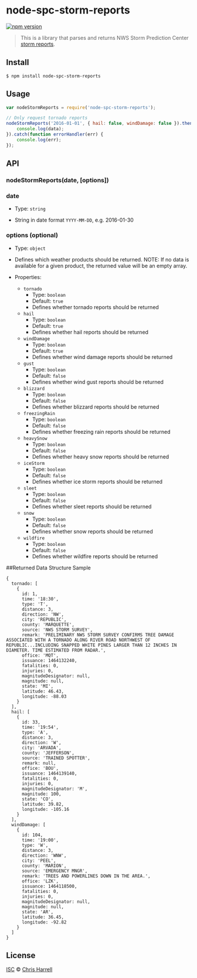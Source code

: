 # node-spc-storm-reports

[![npm version](https://badge.fury.io/js/node-spc-storm-reports.svg)](https://www.npmjs.com/package/node-spc-storm-reports)

> This is a library that parses and returns NWS Storm Prediction Center [storm reports](http://www.spc.noaa.gov/climo/online/).

## Install

```
$ npm install node-spc-storm-reports
```


## Usage

```js
var nodeStormReports = require('node-spc-storm-reports');

// Only request tornado reports
nodeStormReports('2016-01-01', { hail: false, windDamage: false }).then(function spcResponse(data) {
	console.log(data);
}).catch(function errorHandler(err) {
	console.log(err);
});
```


## API

### nodeStormReports(date, [options])

### date
- Type: `string`

- String in date format `YYYY-MM-DD`, e.g. 2016-01-30

### options (optional)

- Type: `object`

- Defines which weather products should be returned.  NOTE: If no data is available for a given product, the returned value will be an empty array.

- Properties:
	- `tornado`
		* Type: `boolean`
		* Default: `true`
		* Defines whether tornado reports should be returned
	- `hail`
		* Type: `boolean`
		* Default: `true`
		* Defines whether hail reports should be returned
	- `windDamage`
		* Type: `boolean`
		* Default: `true`
		* Defines whether wind damage reports should be returned
	- `gust`
		* Type: `boolean`
		* Default: `false`
		* Defines whether wind gust reports should be returned
	- `blizzard`
		* Type: `boolean`
		* Default: `false`
		* Defines whether blizzard reports should be returned
	- `freezingRain`
		* Type: `boolean`
		* Default: `false`
		* Defines whether freezing rain reports should be returned
	- `heavySnow`
		* Type: `boolean`
		* Default: `false`
		* Defines whether heavy snow reports should be returned
	- `iceStorm`
		* Type: `boolean`
		* Default: `false`
		* Defines whether ice storm reports should be returned
	- `sleet`
		* Type: `boolean`
		* Default: `false`
		* Defines whether sleet reports should be returned
	- `snow`
		* Type: `boolean`
		* Default: `false`
		* Defines whether snow reports should be returned
	- `wildfire`
		* Type: `boolean`
		* Default: `false`
		* Defines whether wildfire reports should be returned

##Returned Data Structure Sample
```
{
  tornado: [
    {
      id: 1,
      time: '18:30',
      type: 'T',
      distance: 3,
      direction: 'NW',
      city: 'REPUBLIC',
      county: 'MARQUETTE',
      source: 'NWS STORM SURVEY',
      remark: 'PRELIMINARY NWS STORM SURVEY CONFIRMS TREE DAMAGE ASSOCIATED WITH A TORNADO ALONG RIVER ROAD NORTHWEST OF REPUBLIC...INCLUDING SNAPPED WHITE PINES LARGER THAN 12 INCHES IN DIAMETER. TIME ESTIMATED FROM RADAR.',
      office: 'MQT',
      issuance: 1464132240,
      fatalities: 0,
      injuries: 0,
      magnitudeDesignator: null,
      magnitude: null,
      state: 'MI',
      latitude: 46.43,
      longitude: -88.03
    }
  ],
  hail: [
    {
      id: 33,
      time: '19:54',
      type: 'A',
      distance: 3,
      direction: 'W',
      city: 'ARVADA',
      county: 'JEFFERSON',
      source: 'TRAINED SPOTTER',
      remark: null,
      office: 'BOU',
      issuance: 1464139140,
      fatalities: 0,
      injuries: 0,
      magnitudeDesignator: 'M',
      magnitude: 100,
      state: 'CO',
      latitude: 39.82,
      longitude: -105.16
    }
  ],
  windDamage: [
    {
      id: 104,
      time: '19:00',
      type: 'W',
      distance: 3,
      direction: 'WNW',
      city: 'PEEL',
      county: 'MARION',
      source: 'EMERGENCY MNGR',
      remark: 'TREES AND POWERLINES DOWN IN THE AREA.',
      office: 'LZK',
      issuance: 1464118500,
      fatalities: 0,
      injuries: 0,
      magnitudeDesignator: null,
      magnitude: null,
      state: 'AR',
      latitude: 36.45,
      longitude: -92.82
    }
  ]
}
```

## License

[ISC](https://github.com/jcharrell/node-spc-storm-reports/blob/master/LICENSE) © [Chris Harrell](https://github.com/jcharrell)
